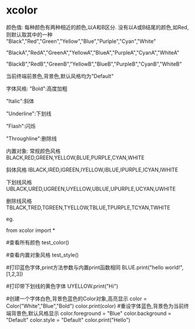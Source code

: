 # xcolor

颜色值:
每种颜色有两种相近的颜色,以A和B区分.
没有以A或B结尾的颜色,如Red,则默认取其中的一种
"Black","Red","Green","Yellow","Blue","Purlple","Cyan","White"

"BlackA","RedA","GreenA","YellowA","BlueA","PurpleA","CyanA","WhiteA"

"BlackB","RedB","GreenB","YellowB","BlueB","PurpleB","CyanB","WhiteB"


当前终端前景色,背景色,默认风格均为"Default"


字体风格:
"Bold":高度加粗

"Italic":斜体

"Underline":下划线

"Flash":闪烁

"Throughline":删除线



内置对象:
常规颜色风格
BLACK,RED,GREEN,YELLOW,BLUE,PURPLE,CYAN,WHITE

斜体风格
IBLACK,IRED,IGREEN,IYELLOW,IBLUE,IPURPLE,ICYAN,IWHITE

下划线风格
UBLACK,URED,UGREEN,UYELLOW,UBLUE,UPURPLE,UCYAN,UWHITE

删除线风格
TBLACK,TRED,TGREEN,TYELLOW,TBLUE,TPURPLE,TCYAN,TWHITE



eg.

from xcolor import *

#查看所有颜色
test_color()

#查看内置对象风格
test_style()

#打印蓝色字体,print方法参数与内置print函数相同
BLUE.print("hello world!",[1,2,3])

#打印带下划线的黄色字体
UYELLOW.print("Hi")

#创建一个字体白色,背景色蓝色的Color对象,高亮显示
color = Color("White","Blue","Bold")
color.print(color)
#重设字体蓝色,背景色为当前终端背景色,默认风格显示
color.foreground = "Blue"
color.background = "Default"
color.style = "Default"
color.print("Hello")

